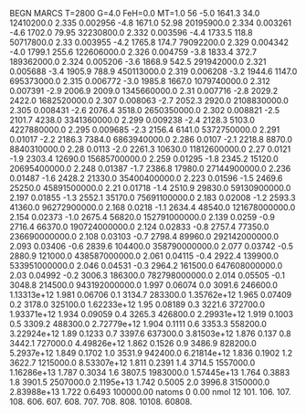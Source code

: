 BEGN
MARCS T=2800 G=4.0 FeH=0.0 MT=1.0
                  56
-5.0 1641.3 34.0 12410200.0 2.335 0.002956 
-4.8 1671.0 52.98 20195900.0 2.334 0.003261 
-4.6 1702.0 79.95 32230800.0 2.332 0.003596 
-4.4 1733.5 118.8 50717800.0 2.33 0.003955 
-4.2 1765.8 174.7 79092200.0 2.329 0.004342 
-4.0 1799.1 255.6 122606000.0 2.326 0.004759 
-3.8 1833.4 372.7 189362000.0 2.324 0.005206 
-3.6 1868.9 542.5 291942000.0 2.321 0.005688 
-3.4 1905.9 788.9 450113000.0 2.319 0.006208 
-3.2 1944.6 1147.0 695373000.0 2.315 0.006772 
-3.0 1985.8 1667.0 1079740000.0 2.312 0.007391 
-2.9 2006.9 2009.0 1345660000.0 2.31 0.007716 
-2.8 2029.2 2422.0 1682520000.0 2.307 0.008063 
-2.7 2052.3 2920.0 2108830000.0 2.305 0.008431 
-2.6 2076.4 3518.0 2650350000.0 2.302 0.008821 
-2.5 2101.7 4238.0 3341360000.0 2.299 0.009238 
-2.4 2128.3 5103.0 4227880000.0 2.295 0.009685 
-2.3 2156.4 6141.0 5372750000.0 2.291 0.01017 
-2.2 2186.3 7384.0 6863940000.0 2.286 0.0107 
-2.1 2218.8 8870.0 8840310000.0 2.28 0.0113 
-2.0 2261.3 10630.0 11812600000.0 2.27 0.0121 
-1.9 2303.4 12690.0 15685700000.0 2.259 0.01295 
-1.8 2345.2 15120.0 20695400000.0 2.248 0.01387 
-1.7 2386.8 17980.0 27144900000.0 2.236 0.01487 
-1.6 2428.2 21330.0 35400400000.0 2.223 0.01596 
-1.5 2469.6 25250.0 45891500000.0 2.21 0.01718 
-1.4 2510.9 29830.0 59130900000.0 2.197 0.01855 
-1.3 2552.1 35170.0 75691100000.0 2.183 0.02008 
-1.2 2593.3 41360.0 96272900000.0 2.168 0.0218 
-1.1 2634.4 48540.0 121678000000.0 2.154 0.02373 
-1.0 2675.4 56820.0 152791000000.0 2.139 0.0259 
-0.9 2716.4 66370.0 190724000000.0 2.124 0.02833 
-0.8 2757.4 77350.0 236690000000.0 2.108 0.03103 
-0.7 2798.4 89960.0 292142000000.0 2.093 0.03406 
-0.6 2839.6 104400.0 358790000000.0 2.077 0.03742 
-0.5 2880.9 121000.0 438587000000.0 2.061 0.04115 
-0.4 2922.4 139900.0 533951000000.0 2.046 0.04531 
-0.3 2964.2 161500.0 647608000000.0 2.03 0.04992 
-0.2 3006.3 186300.0 782798000000.0 2.014 0.05505 
-0.1 3048.8 214500.0 943192000000.0 1.997 0.06074 
0.0 3091.6 246600.0 1.13313e+12 1.981 0.06706 
0.1 3134.7 283300.0 1.35762e+12 1.965 0.07409 
0.2 3178.0 325100.0 1.62233e+12 1.95 0.08189 
0.3 3221.6 372700.0 1.93371e+12 1.934 0.09059 
0.4 3265.3 426800.0 2.29931e+12 1.919 0.1003 
0.5 3309.2 488300.0 2.72779e+12 1.904 0.1111 
0.6 3353.3 558200.0 3.22924e+12 1.89 0.1233 
0.7 3397.6 637300.0 3.81503e+12 1.876 0.137 
0.8 3442.1 727000.0 4.49826e+12 1.862 0.1526 
0.9 3486.9 828200.0 5.2937e+12 1.849 0.1702 
1.0 3531.9 942400.0 6.21814e+12 1.836 0.1902 
1.2 3622.7 1215000.0 8.53307e+12 1.811 0.2391 
1.4 3714.5 1557000.0 1.16286e+13 1.787 0.3034 
1.6 3807.5 1983000.0 1.57445e+13 1.764 0.3883 
1.8 3901.5 2507000.0 2.1195e+13 1.742 0.5005 
2.0 3996.8 3150000.0 2.83988e+13 1.722 0.6493 
100000.00
natoms              0      0.00
nmol          12
          101.         106.       107.      108.         606.        607.        608.
          707.         708.       808.    10108.       60808.
